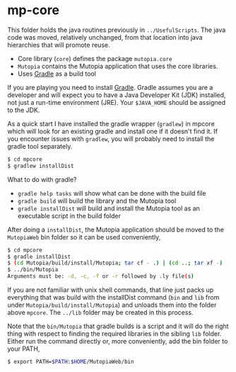 # mp-core
This folder holds the java routines previously in `../UsefulScripts`.
The java code was moved, relatively unchanged, from that location into
java hierarchies that will promote reuse.

 * Core library (`core`) defines the package `mutopia.core`
 * `Mutopia` contains the Mutopia application that uses the core libraries.
 * Uses [Gradle](http://gradle.org/) as a build tool

If you are playing you need to install [Gradle](http://gradle.org/).
Gradle assumes you are a developer and will expect you to have a Java
Developer Kit (JDK) installed, not just a run-time environment (JRE).
Your `$JAVA_HOME` should be assigned to the JDK.

As a quick start I have installed the gradle wrapper (`gradlew`) in
mpcore which will look for an existing gradle and install one if it
doesn't find it. If you encounter issues with `gradlew`, you will
probably need to install the gradle tool separately.

```bash
$ cd mpcore
$ gradlew installDist
```

What to do with gradle?

 * `gradle help tasks` will show what can be done with the build file
 * `gradle build` will build the library and the Mutopia tool
 * `gradle installDist` will build and install the Mutopia
    tool as an executable script in the build folder

After doing a `installDist`, the Mutopia application should be moved
to the `MutopiaWeb` bin folder so it can be used conveniently,

```bash
$ cd mpcore
$ gradle installDist
$ (cd Mutopia/build/install/Mutopia; tar cf - .) | (cd ..; tar xf -)
$ ../bin/Mutopia
Arguments must be: -d, -c, -f or -r followed by .ly file(s)
```

If you are not familiar with unix shell commands, that line just packs
up everything that was build with the installDist command (`bin` and
`lib` from under `Mutopia/build/install/Mutopia`) and unloads them
into the folder above `mpcore`. The `../lib` folder may be created in
this process.

Note that the `bin/Mutopia` that gradle builds is a script and it will
do the right thing with respect to finding the required libraries in
the sibling `lib` folder. Either run the command directly or, more
conveniently, add the bin folder to your PATH,

```bash
$ export PATH=$PATH:$HOME/MutopiaWeb/bin
```
